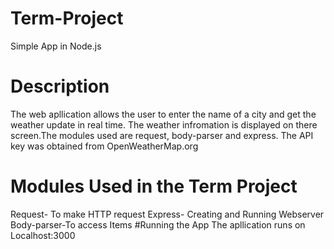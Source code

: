 # Term-Project
Simple App in Node.js
# Description
The web apllication allows the user to enter the name of a city and get the weather update in real time. The weather infromation is displayed on there screen.The modules used are request, body-parser and express.
The API key was obtained from OpenWeatherMap.org
# Modules Used in the Term Project
Request- To make HTTP request
Express- Creating and Running Webserver
Body-parser-To access Items
#Running the App
The apllication runs on Localhost:3000
